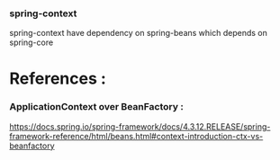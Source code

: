 ### spring-context

spring-context have dependency on spring-beans which depends on spring-core






# References :

### ApplicationContext over BeanFactory :

https://docs.spring.io/spring-framework/docs/4.3.12.RELEASE/spring-framework-reference/html/beans.html#context-introduction-ctx-vs-beanfactory
